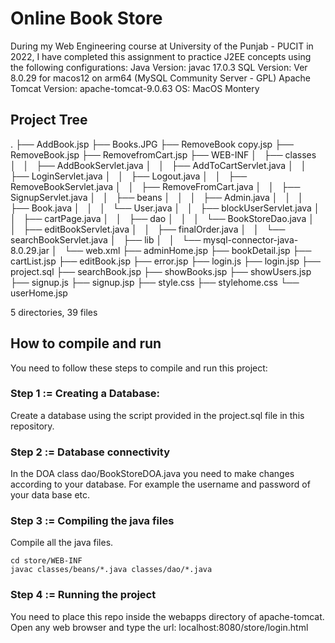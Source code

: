 # Online Book Store

During my Web Engineering course at University of the Punjab - PUCIT in 2022, I have completed this assignment to practice J2EE concepts using the following configurations:
Java Version: javac 17.0.3
SQL Version: Ver 8.0.29 for macos12 on arm64 (MySQL Community Server - GPL)
Apache Tomcat Version: apache-tomcat-9.0.63
OS: MacOS Montery

## Project Tree

.
├── AddBook.jsp
├── Books.JPG
├── RemoveBook copy.jsp
├── RemoveBook.jsp
├── RemovefromCart.jsp
├── WEB-INF
│   ├── classes
│   │   ├── AddBookServlet.java
│   │   ├── AddToCartServlet.java
│   │   ├── LoginServlet.java
│   │   ├── Logout.java
│   │   ├── RemoveBookServlet.java
│   │   ├── RemoveFromCart.java
│   │   ├── SignupServlet.java
│   │   ├── beans
│   │   │   ├── Admin.java
│   │   │   ├── Book.java
│   │   │   └── User.java
│   │   ├── blockUserServlet.java
│   │   ├── cartPage.java
│   │   ├── dao
│   │   │   └── BookStoreDao.java
│   │   ├── editBookServlet.java
│   │   ├── finalOrder.java
│   │   └── searchBookServlet.java
│   ├── lib
│   │   └── mysql-connector-java-8.0.29.jar
│   └── web.xml
├── adminHome.jsp
├── bookDetail.jsp
├── cartList.jsp
├── editBook.jsp
├── error.jsp
├── login.js
├── login.jsp
├── project.sql
├── searchBook.jsp
├── showBooks.jsp
├── showUsers.jsp
├── signup.js
├── signup.jsp
├── style.css
├── stylehome.css
└── userHome.jsp

5 directories, 39 files

## How to compile and run

You need to follow these steps to compile and run this project:

### Step 1 := Creating a Database:

Create a database using the script provided in the project.sql file in this repository.

### Step 2 := Database connectivity

In the DOA class dao/BookStoreDOA.java you need to make changes according to your database. For example the username and password of your data base etc.

### Step 3 := Compiling the java files

Compile all the java files.

```
cd store/WEB-INF
javac classes/beans/*.java classes/dao/*.java
```

### Step 4 := Running the project

You need to place this repo inside the webapps directory of apache-tomcat.
Open any web browser and type the url: localhost:8080/store/login.html